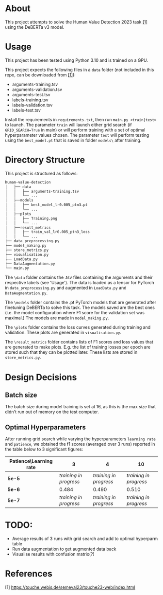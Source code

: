 # About
This project attempts to solve the Human Value Detection 2023 task  [[1]](#1) using the DeBERTa v3 model.

# Usage
This project has been tested using Python 3.10 and is trained on a GPU. 

This project expects the following files in a `data` folder (not included in this repo, can be downloaded from [[1]](#1)):
* arguments-training.tsv
* arguments-validation.tsv
* arguments-test.tsv
* labels-training.tsv
* labels-validation.tsv
* labels-test.tsv

Install the requirements in `requirements.txt`, then run `main.py <train|test>` to launch. The parameter `train` will launch either grid search (if `GRID_SEARCH=True` in main) or will perform training with a set of optimal
hyperparameter values chosen. The parameter `test` will perform testing using the `best_model.pt` that is saved in folder `models\` after training.

# Directory Structure
This project is structured as follows:
```bash
human-value-detection
│   ├── data
│   │   ├── arguments-training.tsv
│   │   └── ...
│   ├──models
│   │   ├── best_model_lr0.005_ptn3.pt
│   │   └── ...
│   ├──plots
│   │   ├── Training.png
│   │   └── ...
│   ├──result_metrics
│   │   ├── train_val_lr0.005_ptn3_loss
│   │   └── ...
├── data_preprocessing.py
├── model_making.py
├── store_metrics.py
├── visualisation.py
├── LoadData.py
├── DataAugmentation.py
└── main.py
```

The `\data` folder contains the .tsv files containing the arguments and their respective labels (see 'Usage'). The data is loaded as a tensor for PyTorch in `data_preprocessing.py` and augmented in `LoadData.py` and `DataAugmentation.py`.

The `\models` folder contains the .pt PyTorch models that are generated after finetuning DeBERTa to solve this task. The models saved are the best ones (i.e. the model configuration where F1 score for the validation set was maximal.) The models are made in `model_making.py`.

The `\plots` folder contains the loss curves generated during training and validation. These plots are generated in `visualisation.py`.

The `\result_metrics` folder contains lists of F1 scores and loss values that are generated to make plots. E.g. the list of training losses per epoch are stored such that they can be plotted later. These lists are stored in `store_metrics.py`.


# Design Decisions
## Batch size
The batch size during model training is set at 16, as this is the max size that didn't run out of memory on the test computer.

## Optimal Hyperparameters
After running grid search while varying the hyperparameters `learning rate` and `patience`, we obtained the f1 scores (averaged over 3 runs) reported in the table below to 3 significant figures:

| Patience\Learning rate | __3__                  | __4__ | __10__   | 
|------------------------|------------------------|-------|----------|
| __5e-5__               | _training in progress_ |  _training in progress_     |    _training in progress_
| __5e-6__               | 0.484                  | 0.490 | 0.510 
| __5e-7__               |    _training in progress_                    |  _training in progress_     | _training in progress_

# TODO:
* Average results of 3 runs with grid search and add to optimal hyperparm table
* Run data augmentation to get augmented data back
* Visualise results with confusion matrix(?)


# References

<a id="1">[1]</a>  https://touche.webis.de/semeval23/touche23-web/index.html

